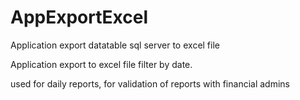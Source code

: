 # AppExportExcel
Application export datatable sql server to excel file

Application export to excel file filter by date.

used for daily reports, for validation of reports with financial admins
